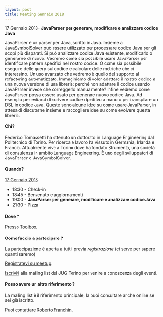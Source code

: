 ```yaml
---
layout: post
title: Meeting Gennaio 2018
---
```


17 Gennaio 2018- **JavaParser per generare, modificare e analizzare codice Java**

JavaParser è un parser per Java, scritto in Java.
Insieme a JavaSymbolSolver può essere utilizzato per processare codice Java per gli scopi più disparati.
Si può analizzare codice Java esistente, modificarlo o generarne di nuovo.
Vedremo come sia possibile usare JavaParser per identificare pattern specifici nel nostro codice.
O come sia possibile eseguire delle query sul codice e calcolare delle metriche che ci interessino.
Un uso avanzato che vedremo è quello del supporto al refactoring automatizzato.
Immaginiamo di voler adattare il nostro codice a una nuova versione di una libreria: perché non adattare il codice usando JavaParser invece che correggerlo manualmente?
Infine vedremo come JavaParser possa essere usato per generare nuovo codice Java.
Ad esempio per evitarci di scrivere codice ripetitivo a mano o per transpilare un DSL in codice Java.
Queste sono alcune idee su come usare JavaParser, in attesa di discuterne insieme e raccogliere idee su come evolvere questa libreria.

#### Chi?

Federico Tomassetti ha ottenuto un dottorato in Language Engineering dal Politecnico di Torino.
Per ricerca e lavoro ha vissuto in Germania, Irlanda e Francia.
Attualmente vive a Torino dove ha fondato Strumenta, una società di consulenza in ambito Language Engineering.
È uno degli sviluppatori di JavaParser e JavaSymbolSolver.

#### Quando?

<u>17 Gennaio 2018</u>

* 18:30 - Check-in
* 18:45 - Benvenuto e aggiornamenti
* 19:00 - **JavaParser per generare, modificare e analizzare codice Java**
* 21:30 - Pizza

#### Dove ?

Presso [Toolbox](/places/toolbox/).

#### Come faccio a partecipare ?

La partecipazione è aperta a tutti, previa *registrazione* (ci serve per sapere quanti saremo).

[Registratevi su meetup](https://www.meetup.com/JUGTorino/events/246048923/).

[Iscriviti](/subscribe/) alla mailing list del JUG Torino per venire a conoscenza degli eventi.

#### Posso avere un altro riferimento ?

La [mailing list](https://groups.yahoo.com/groups/it-torino-java-jug) è il riferimento principale,
la puoi consultare anche online se sei già iscritto.

Puoi contattare [Roberto Franchini](/people/robertofranchini/).

